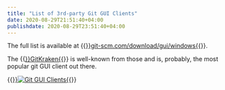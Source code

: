 ```yaml
---
title: "List of 3rd-party Git GUI Clients"
date: 2020-08-29T21:51:40+04:00
publishdate: 2020-08-29T23:51:40+04:00
---
```


The full list is available at {{<a href="https://git-scm.com/downloads/guis/" target="_blank">}}git-scm.com/download/gui/windows{{</a>}}. 

The {{<a href="https://www.gitkraken.com/" target="_blank">}}GitKraken{{</a>}} is well-known from those and is, probably, the most popular git GUI client out there.

{{<a href="https://git-scm.com/downloads/guis/" target="_blank">}}![Git GUI Clients](https://res.cloudinary.com/oorkan/image/upload/v1598732293/blog/img/topics/git/git-gui_clients_tkaai8.jpg){{</a>}}

